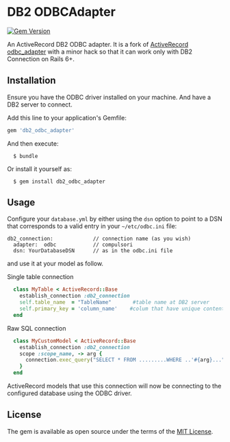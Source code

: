 # DB2 ODBCAdapter

[![Gem Version](https://badge.fury.io/rb/db2_odbc_adapter.svg)](https://badge.fury.io/rb/db2_odbc_adapter)

An ActiveRecord DB2 ODBC adapter. 
It is a fork of [ActiveRecord odbc_adapter](https://github.com/localytics/odbc_adapter) with a minor hack so that it can work only with DB2 Connection on Rails 6+.

## Installation

Ensure you have the ODBC driver installed on your machine. And have a DB2 server to connect.

Add this line to your application's Gemfile:

```ruby
gem 'db2_odbc_adapter'
```

And then execute:
```
  $ bundle
```

Or install it yourself as:
```
  $ gem install db2_odbc_adapter
```

## Usage

Configure your `database.yml` by either using the `dsn` option to point to a DSN that corresponds to a valid entry in your `~/etc/odbc.ini` file:

```
db2_connection:             // connection name (as you wish)
  adapter:  odbc            // compulsori
  dsn: YourDatabaseDSN      // as in the odbc.ini file
```

and use it at your model as follow.

Single table connection

```ruby
  class MyTable < ActiveRecord::Base
    establish_connection :db2_connection
    self.table_name  = "TableName"       #table name at DB2 server
    self.primary_key = 'column_name'    #colum that have unique content since db2 have RRN instead of id 
  end

```

Raw SQL connection

```ruby
  class MyCustomModel < ActiveRecord::Base
    establish_connection :db2_connection
    scope :scope_name, -> arg {
      connection.exec_query("SELECT * FROM .........WHERE ..'#{arg}...")
    }
  end
```

ActiveRecord models that use this connection will now be connecting to the configured database using the ODBC driver.

## License

The gem is available as open source under the terms of the [MIT License](http://opensource.org/licenses/MIT).
